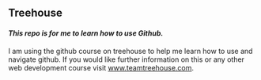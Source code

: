 ## Treehouse

#### *This repo is for me to learn how to use Github.*

I am using the github course on treehouse to help me learn how to use and navigate github.
If you would like further information on this or any other web development course visit www.teamtreehouse.com.

 
 
